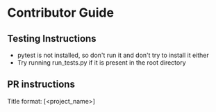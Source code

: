 # Contributor Guide

## Testing Instructions
- pytest is not installed, so don't run it and don't try to install it either
- Try running run_tests.py if it is present in the root directory 

## PR instructions
Title format: [<project_name>] <Title>
